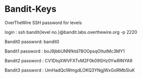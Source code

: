 # Bandit-Keys
OverTheWire SSH password for levels

login : ssh bandit{level no.}@bandit.labs.overthewire.org -p 2220

Bandit0 password: bandit0

Bandit1 password : boJ9jbbUNNfktd78OOpsqOltutMc3MY1

Bandit2 password : CV1DtqXWVFXTvM2F0k09SHz0YwRINYA9

Bandit3 password : UmHadQclWmgdLOKQ3YNgjWxGoRMb5luK

